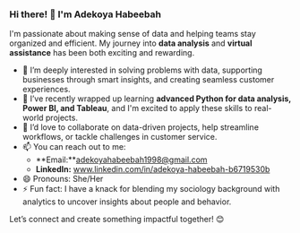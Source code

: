 ### Hi there! 👋 I'm Adekoya Habeebah  

I'm passionate about making sense of data and helping teams stay organized and efficient. My journey into **data analysis** and **virtual assistance** 
has been both exciting and rewarding.  
- 👀 I’m deeply interested in solving problems with data, supporting businesses through smart insights, and creating seamless customer experiences.  
- 🌱 I’ve recently wrapped up learning **advanced Python for data analysis, Power BI, and Tableau**, and I'm excited to apply these skills to real-world projects.  
- 💞️ I’d love to collaborate on data-driven projects, help streamline workflows, or tackle challenges in customer service.  
- 📫 You can reach out to me:  
  - **Email:**adekoyahabeebah1998@gmail.com
  - **LinkedIn:**   www.linkedin.com/in/adekoya-habeebah-b6719530b
- 😄 Pronouns: She/Her  
- ⚡ Fun fact: I have a knack for blending my sociology background with analytics to uncover insights about people and behavior.  

Let’s connect and create something impactful together! 😊  

